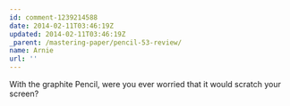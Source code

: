 ```yaml
---
id: comment-1239214588
date: 2014-02-11T03:46:19Z
updated: 2014-02-11T03:46:19Z
_parent: /mastering-paper/pencil-53-review/
name: Arnie
url: ''
---
```


With the graphite Pencil, were you ever worried that it would scratch your
screen?

